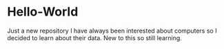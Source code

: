# Hello-World
Just a new repository 
I have always been interested about computers so I decided to learn about their data. 
New to this so still learning.
